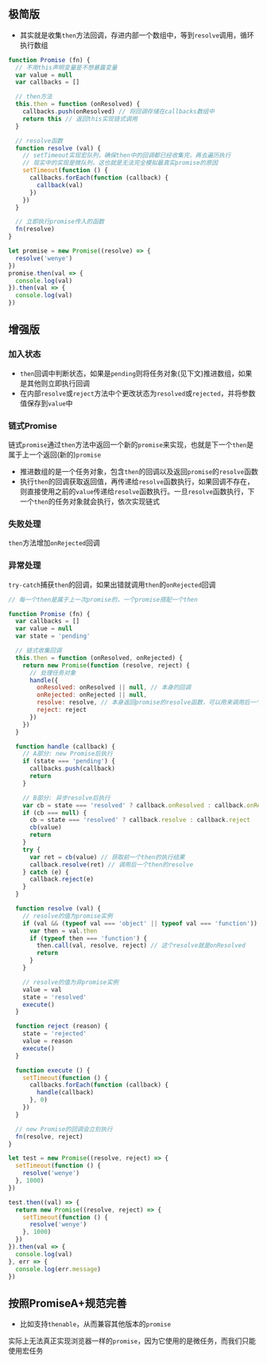 ## 极简版

- 其实就是收集`then`方法回调，存进内部一个数组中，等到`resolve`调用，循环执行数组

```javascript
function Promise (fn) {
  // 不用this声明变量是不想暴露变量
  var value = null
  var callbacks = []

  // then方法
  this.then = function (onResolved) {
    callbacks.push(onResolved) // 将回调存储在callbacks数组中
    return this // 返回this实现链式调用
  }

  // resolve函数
  function resolve (val) {
    // setTimeout实现宏队列，确保then中的回调都已经收集完，再去遍历执行
    // 现实中的实现是微队列，这也就是无法完全模拟最真实promise的原因
    setTimeout(function () {
      callbacks.forEach(function (callback) {
        callback(val)
      })
    })
  }

  // 立即执行promise传入的函数
  fn(resolve)
}

let promise = new Promise((resolve) => {
  resolve('wenye')
})
promise.then(val => {
  console.log(val)
}).then(val => {
  console.log(val)
})
```

## 增强版

### 加入状态

- `then`回调中判断状态，如果是`pending`则将任务对象(见下文)推进数组，如果是其他则立即执行回调
- 在内部`resolve`或`reject`方法中个更改状态为`resolved`或`rejected`，并将参数值保存到`value`中

### 链式Promise

链式`promise`通过`then`方法中返回一个新的`promise`来实现，也就是下一个`then`是属于上一个返回(新的)`promise`

- 推进数组的是一个任务对象，包含`then`的回调以及返回`promise`的`resolve`函数
- 执行`then`的回调获取返回值，再传递给`resolve`函数执行，如果回调不存在，则直接使用之前的`value`传递给`resolve`函数执行。一旦`resolve`函数执行，下一个`then`的任务对象就会执行，依次实现链式

### 失败处理

`then`方法增加`onRejected`回调

### 异常处理

`try-catch`捕获`then`的回调，如果出错就调用`then`的`onRejected`回调

```javascript
// 每一个then是属于上一次promise的，一个promise搭配一个then

function Promise (fn) {
  var callbacks = []
  var value = null
  var state = 'pending'

  // 链式收集回调
  this.then = function (onResolved, onRejected) {
    return new Promise(function (resolve, reject) {
      // 处理任务对象
      handle({
        onResolved: onResolved || null, // 本身的回调
        onRejected: onRejected || null,
        resolve: resolve, // 本身返回promise的resolve函数，可以用来调用后一个任务对象
        reject: reject
      })
    })
  }

  function handle (callback) {
    // A部分: new Promise后执行
    if (state === 'pending') {
      callbacks.push(callback)
      return
    }

    // B部分: 异步resolve后执行
    var cb = state === 'resolved' ? callback.onResolved : callback.onRejected
    if (cb === null) {
      cb = state === 'resolved' ? callback.resolve : callback.reject
      cb(value)
      return
    }
    try {
      var ret = cb(value) // 获取前一个then的执行结果
      callback.resolve(ret) // 调用后一个then的resolve
    } catch (e) {
      callback.reject(e)
    }
  }

  function resolve (val) {
    // resolve的值为promise实例
    if (val && (typeof val === 'object' || typeof val === 'function')) { // 为了兼容其他promise实现
      var then = val.then
      if (typeof then === 'function') {
        then.call(val, resolve, reject) // 这个resolve就是onResolved
        return
      }
    }

    // resolve的值为非promise实例
    value = val
    state = 'resolved'
    execute()
  }

  function reject (reason) {
    state = 'rejected'
    value = reason
    execute()
  }

  function execute () {
    setTimeout(function () {
      callbacks.forEach(function (callback) {
        handle(callback)
      }, 0)
    })
  }

  // new Promise的回调会立刻执行
  fn(resolve, reject)
}

let test = new Promise((resolve, reject) => {
  setTimeout(function () {
    resolve('wenye')
  }, 1000)
})

test.then((val) => {
  return new Promise((resolve, reject) => {
    setTimeout(function () {
      resolve('wenye')
    }, 1000)
  })
}).then(val => {
  console.log(val)
}, err => {
  console.log(err.message)
})
```

## 按照PromiseA+规范完善

- 比如支持`thenable`，从而兼容其他版本的`promise`

实际上无法真正实现浏览器一样的`promise`，因为它使用的是微任务，而我们只能使用宏任务